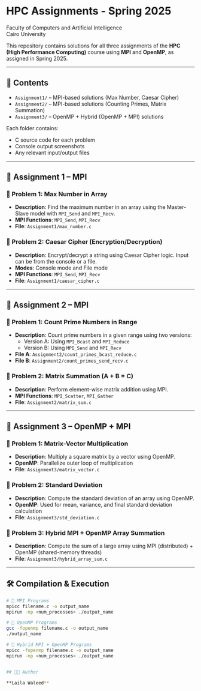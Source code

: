 # HPC Assignments - Spring 2025
Faculty of Computers and Artificial Intelligence  
Cairo University  

This repository contains solutions for all three assignments of the **HPC (High Performance Computing)** course using **MPI** and **OpenMP**, as assigned in Spring 2025.

---

## 📁 Contents

- `Assignment1/` – MPI-based solutions (Max Number, Caesar Cipher)
- `Assignment2/` – MPI-based solutions (Counting Primes, Matrix Summation)
- `Assignment3/` – OpenMP + Hybrid (OpenMP + MPI) solutions

Each folder contains:
- C source code for each problem
- Console output screenshots
- Any relevant input/output files

---

## 🧠 Assignment 1 – MPI

### 🔹 Problem 1: Max Number in Array
- **Description**: Find the maximum number in an array using the Master-Slave model with `MPI_Send` and `MPI_Recv`.
- **MPI Functions**: `MPI_Send`, `MPI_Recv`
- **File**: `Assignment1/max_number.c`

### 🔹 Problem 2: Caesar Cipher (Encryption/Decryption)
- **Description**: Encrypt/decrypt a string using Caesar Cipher logic. Input can be from the console or a file.
- **Modes**: Console mode and File mode
- **MPI Functions**: `MPI_Send`, `MPI_Recv`
- **File**: `Assignment1/caesar_cipher.c`

---

## 🧠 Assignment 2 – MPI

### 🔹 Problem 1: Count Prime Numbers in Range
- **Description**: Count prime numbers in a given range using two versions:
  - Version A: Using `MPI_Bcast` and `MPI_Reduce`
  - Version B: Using `MPI_Send` and `MPI_Recv`
- **File A**: `Assignment2/count_primes_bcast_reduce.c`  
- **File B**: `Assignment2/count_primes_send_recv.c`

### 🔹 Problem 2: Matrix Summation (A + B = C)
- **Description**: Perform element-wise matrix addition using MPI.
- **MPI Functions**: `MPI_Scatter`, `MPI_Gather`
- **File**: `Assignment2/matrix_sum.c`

---

## 🧠 Assignment 3 – OpenMP + MPI

### 🔹 Problem 1: Matrix-Vector Multiplication
- **Description**: Multiply a square matrix by a vector using OpenMP.
- **OpenMP**: Parallelize outer loop of multiplication
- **File**: `Assignment3/matrix_vector.c`

### 🔹 Problem 2: Standard Deviation
- **Description**: Compute the standard deviation of an array using OpenMP.
- **OpenMP**: Used for mean, variance, and final standard deviation calculation
- **File**: `Assignment3/std_deviation.c`

### 🔹 Problem 3: Hybrid MPI + OpenMP Array Summation
- **Description**: Compute the sum of a large array using MPI (distributed) + OpenMP (shared-memory threads)
- **File**: `Assignment3/hybrid_array_sum.c`

---

## 🛠️ Compilation & Execution

```bash
# 🔧 MPI Programs
mpicc filename.c -o output_name
mpirun -np <num_processes> ./output_name

# 🔧 OpenMP Programs
gcc -fopenmp filename.c -o output_name
./output_name

# 🔧 Hybrid MPI + OpenMP Programs
mpicc -fopenmp filename.c -o output_name
mpirun -np <num_processes> ./output_name


## 👩‍💻 Author

**Laila Waleed**

